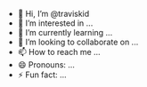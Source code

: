 - 👋 Hi, I’m @traviskid
- 👀 I’m interested in ...
- 🌱 I’m currently learning ...
- 💞️ I’m looking to collaborate on ...
- 📫 How to reach me ...
- 😄 Pronouns: ...
- ⚡ Fun fact: ...

<!---
Bxjzuchu/Bxjzuchu is a ✨ special ✨ repository because its `README.md` (this file) appears on your GitHub profile.
You can click the Preview link to take a look at your changes.
--->
